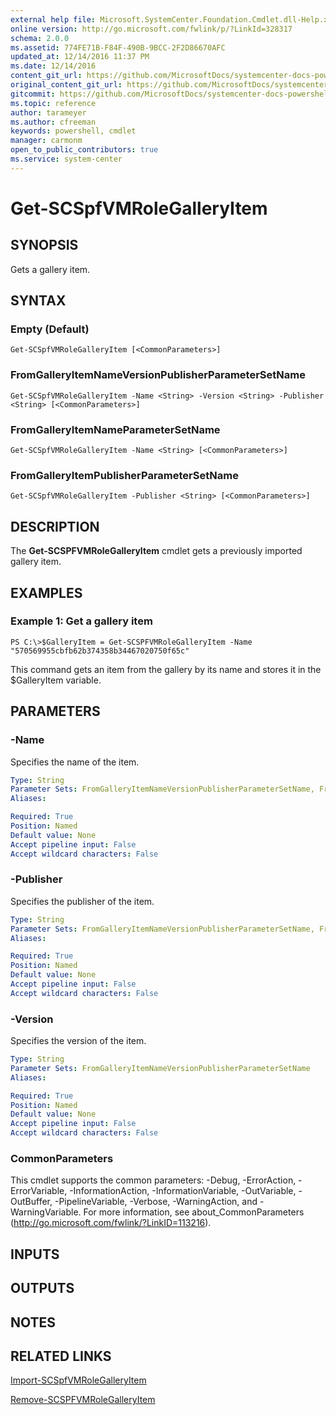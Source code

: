 ```yaml
---
external help file: Microsoft.SystemCenter.Foundation.Cmdlet.dll-Help.xml
online version: http://go.microsoft.com/fwlink/p/?LinkId=328317
schema: 2.0.0
ms.assetid: 774FE71B-F84F-490B-9BCC-2F2D86670AFC
updated_at: 12/14/2016 11:37 PM
ms.date: 12/14/2016
content_git_url: https://github.com/MicrosoftDocs/systemcenter-docs-powershell/blob/master/systemcenter-cmdlets/SystemCenter2016/ServiceProviderFoundation/v1/Get-SCSPFVMRoleGalleryItem.md
original_content_git_url: https://github.com/MicrosoftDocs/systemcenter-docs-powershell/blob/master/systemcenter-cmdlets/SystemCenter2016/ServiceProviderFoundation/v1/Get-SCSPFVMRoleGalleryItem.md
gitcommit: https://github.com/MicrosoftDocs/systemcenter-docs-powershell/blob/ddd0fefc9adaabb9394eb6c21b33370913d1830d/systemcenter-cmdlets/SystemCenter2016/ServiceProviderFoundation/v1/Get-SCSPFVMRoleGalleryItem.md
ms.topic: reference
author: tarameyer
ms.author: cfreeman
keywords: powershell, cmdlet
manager: carmonm
open_to_public_contributors: true
ms.service: system-center
---
```


# Get-SCSpfVMRoleGalleryItem

## SYNOPSIS
Gets a gallery item.

## SYNTAX

### Empty (Default)
```
Get-SCSpfVMRoleGalleryItem [<CommonParameters>]
```

### FromGalleryItemNameVersionPublisherParameterSetName
```
Get-SCSpfVMRoleGalleryItem -Name <String> -Version <String> -Publisher <String> [<CommonParameters>]
```

### FromGalleryItemNameParameterSetName
```
Get-SCSpfVMRoleGalleryItem -Name <String> [<CommonParameters>]
```

### FromGalleryItemPublisherParameterSetName
```
Get-SCSpfVMRoleGalleryItem -Publisher <String> [<CommonParameters>]
```

## DESCRIPTION
The **Get-SCSPFVMRoleGalleryItem** cmdlet gets a previously imported gallery item.

## EXAMPLES

### Example 1: Get a gallery item
```
PS C:\>$GalleryItem = Get-SCSPFVMRoleGalleryItem -Name "570569955cbfb62b374358b34467020750f65c"
```

This command gets an item from the gallery by its name and stores it in the $GalleryItem variable.

## PARAMETERS

### -Name
Specifies the name of the item.

```yaml
Type: String
Parameter Sets: FromGalleryItemNameVersionPublisherParameterSetName, FromGalleryItemNameParameterSetName
Aliases: 

Required: True
Position: Named
Default value: None
Accept pipeline input: False
Accept wildcard characters: False
```

### -Publisher
Specifies the publisher of the item.

```yaml
Type: String
Parameter Sets: FromGalleryItemNameVersionPublisherParameterSetName, FromGalleryItemPublisherParameterSetName
Aliases: 

Required: True
Position: Named
Default value: None
Accept pipeline input: False
Accept wildcard characters: False
```

### -Version
Specifies the version of the item.

```yaml
Type: String
Parameter Sets: FromGalleryItemNameVersionPublisherParameterSetName
Aliases: 

Required: True
Position: Named
Default value: None
Accept pipeline input: False
Accept wildcard characters: False
```

### CommonParameters
This cmdlet supports the common parameters: -Debug, -ErrorAction, -ErrorVariable, -InformationAction, -InformationVariable, -OutVariable, -OutBuffer, -PipelineVariable, -Verbose, -WarningAction, and -WarningVariable. For more information, see about_CommonParameters (http://go.microsoft.com/fwlink/?LinkID=113216).

## INPUTS

## OUTPUTS

## NOTES

## RELATED LINKS

[Import-SCSpfVMRoleGalleryItem](xref:SystemCenter2016/ServiceProviderFoundation/v1/Import-SCSpfVMRoleGalleryItem.md)

[Remove-SCSPFVMRoleGalleryItem](xref:SystemCenter2016/ServiceProviderFoundation/v1/Remove-SCSPFVMRoleGalleryItem.md)

